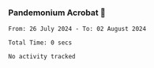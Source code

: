 ### Pandemonium Acrobat 🤸

<!--START_SECTION:waka-->

```all_time
From: 26 July 2024 - To: 02 August 2024

Total Time: 0 secs

No activity tracked
```

<!--END_SECTION:waka-->

